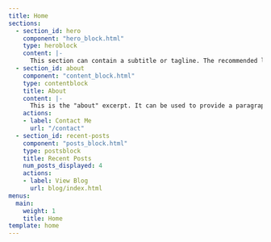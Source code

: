 ```yaml
---
title: Home
sections:
  - section_id: hero
    component: "hero_block.html"
    type: heroblock
    content: |-
      This section can contain a subtitle or tagline. The recommended length is one to three sentences, but can be changed as you prefer.
  - section_id: about
    component: "content_block.html"
    type: contentblock
    title: About
    content: |-
      This is the "about" excerpt. It can be used to provide a paragraph about yourself that people can read on the homepage to get a sense of who you are. There also exists a dedicated about page where you can write more about yourself for those who are interested.
    actions:
    - label: Contact Me
      url: "/contact"
  - section_id: recent-posts
    component: "posts_block.html"
    type: postsblock
    title: Recent Posts
    num_posts_displayed: 4
    actions:
    - label: View Blog
      url: blog/index.html
menus:
  main:
    weight: 1
    title: Home
template: home
---
```

